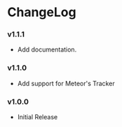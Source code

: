 # ChangeLog

### v1.1.1
* Add documentation.

### v1.1.0

* Add support for Meteor's Tracker

### v1.0.0

* Initial Release
